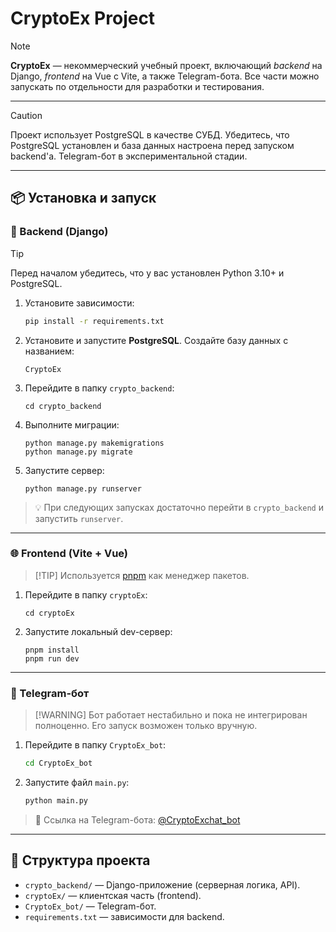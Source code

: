 # CryptoEx Project

> [!NOTE]  
> **CryptoEx** — некоммерческий учебный проект, включающий *backend* на Django, *frontend* на Vue с Vite, а также Telegram-бота. Все части можно запускать по отдельности для разработки и тестирования.

---

> [!CAUTION]  
> Проект использует PostgreSQL в качестве СУБД. Убедитесь, что PostgreSQL установлен и база данных настроена перед запуском backend'а. Telegram-бот в экспериментальной стадии.

---

## 📦 Установка и запуск

### 🔁 Backend (Django)

> [!TIP]  
> Перед началом убедитесь, что у вас установлен Python 3.10+ и PostgreSQL.

1. Установите зависимости:
   ```bash
   pip install -r requirements.txt
   ```

2. Установите и запустите **PostgreSQL**.
   Создайте базу данных с названием:

   ```
   CryptoEx
   ```

3. Перейдите в папку `crypto_backend`:

   ```
   cd crypto_backend
   ```

4. Выполните миграции:

   ```
   python manage.py makemigrations
   python manage.py migrate
   ```

5. Запустите сервер:

   ```
   python manage.py runserver
   ```

> 💡 При следующих запусках достаточно перейти в `crypto_backend` и запустить `runserver`.

---

### 🌐 Frontend (Vite + Vue)

> \[!TIP]
> Используется [pnpm](https://pnpm.io/) как менеджер пакетов.

1. Перейдите в папку `cryptoEx`:

   ```
   cd cryptoEx
   ```

2. Запустите локальный dev-сервер:

   ```
   pnpm install
   pnpm run dev
   ```

---

### 🤖 Telegram-бот

> \[!WARNING]
> Бот работает нестабильно и пока не интегрирован полноценно. Его запуск возможен только вручную.

1. Перейдите в папку `CryptoEx_bot`:

   ```bash
   cd CryptoEx_bot
   ```

2. Запустите файл `main.py`:

   ```bash
   python main.py
   ```

> 📎 Ссылка на Telegram-бота: [@CryptoExchat\_bot](https://t.me/CryptoExchat_bot)

---

## 📁 Структура проекта

* `crypto_backend/` — Django-приложение (серверная логика, API).
* `cryptoEx/` — клиентская часть (frontend).
* `CryptoEx_bot/` — Telegram-бот.
* `requirements.txt` — зависимости для backend.
